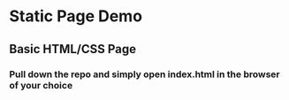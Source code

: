# Static Page Demo

## Basic HTML/CSS Page

### Pull down the repo and simply open index.html in the browser of your choice
